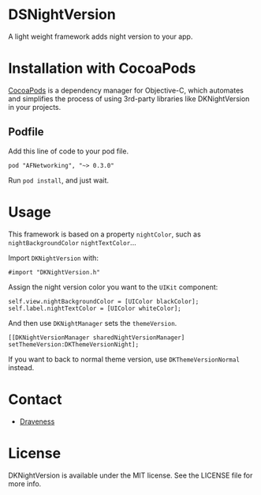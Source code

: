 # DSNightVersion
A light weight framework adds night version to your app.

# Installation with CocoaPods

[CocoaPods](https://cocoapods.org/) is a dependency manager for Objective-C, which automates and simplifies the process of using 3rd-party libraries like DKNightVersion in your projects.

## Podfile

Add this line of code to your pod file.

```
pod "AFNetworking", "~> 0.3.0"
```

Run `pod install`, and just wait.

# Usage

This framework is based on a property `nightColor`, such as `nightBackgroundColor` `nightTextColor`...

Import `DKNightVersion` with:

```
#import "DKNightVersion.h"
```

Assign the night version color you want to the `UIKit` component:

```
self.view.nightBackgroundColor = [UIColor blackColor];
self.label.nightTextColor = [UIColor whiteColor];
```

And then use `DKNightManager` sets the `themeVersion`.

```
[[DKNightVersionManager sharedNightVersionManager] setThemeVersion:DKThemeVersionNight];
```

If you want to back to normal theme version, use `DKThemeVersionNormal` instead.

# Contact

- [Draveness](http://github.com/draveness)

# License

DKNightVersion is available under the MIT license. See the LICENSE file for more info.